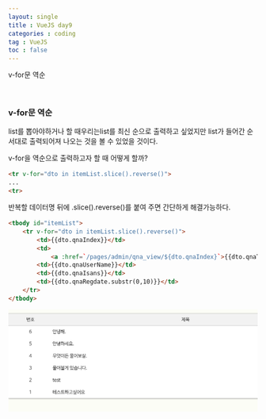 ```yaml
---
layout: single
title : VueJS day9
categories : coding
tag : VueJS
toc : false
---
```


v-for문 역순

<br>

### v-for문 역순

list를 뽑아야하거나 할 때우리는list를 최신 순으로 출력하고 싶었지만 list가 들어간 순서대로 출력되어져 나오는 것을 볼 수 있었을 것이다.

v-for을 역순으로 출력하고자 할 때 어떻게 할까?

```html
<tr v-for="dto in itemList.slice().reverse()">
...
<tr>
```

반복할 데이터명 뒤에 .slice().reverse()를 붙여 주면 간단하게 해결가능하다.

```html
<tbody id="itemList">
    <tr v-for="dto in itemList.slice().reverse()">
        <td>{{dto.qnaIndex}}</td>
        <td>
            <a :href=`/pages/admin/qna_view/${dto.qnaIndex}`>{{dto.qnaTitle}}</a></td>
        <td>{{dto.qnaUserName}}</td>
        <td>{{dto.qnaIsans}}</td>
        <td>{{dto.qnaRegdate.substr(0,10)}}</td>
    </tr>
</tbody>
```

![vue9_1](https://github.com/YUNCHANYEONG/YUNCHANYEONG.github.io/blob/master/assets/images/coding_img/Vue9_1.PNG?raw=true)
